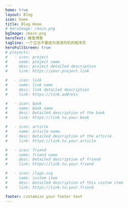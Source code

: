 ```yaml
---
home: true
layout: Blog
icon: home
title: Blog Home
# heroImage: /main.png
bgImage: /main.png
heroText: 敏鱼博客
tagline: 一个立志不要成为滴滴司机的程序员
heroFullScreen: true
# projects:
#   - icon: project
#     name: project name
#     desc: project detailed description
#     link: https://your.project.link

#   - icon: link
#     name: link name
#     desc: link detailed description
#     link: https://link.address

#   - icon: book
#     name: book name
#     desc: Detailed description of the book
#     link: https://link.to.your.book

#   - icon: article
#     name: article name
#     desc: Detailed description of the article
#     link: https://link.to.your.article

#   - icon: friend
#     name: friend name
#     desc: Detailed description of friend
#     link: https://link.to.your.friend

#   - icon: /logo.svg
#     name: custom item
#     desc: Detailed description of this custom item
#     link: https://link.to.your.friend

footer: customize your footer text
---
```


<!-- This is a blog home page demo.

To use this layout, you should set both `layout: Blog` and `home: true` in the page front matter.

For related configuration docs, please see [blog homepage](https://vuepress-theme-hope.github.io/v2/guide/blog/home/). -->
